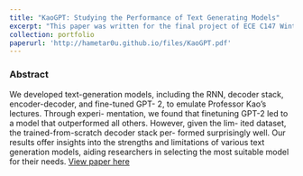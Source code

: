 ```yaml
---
title: "KaoGPT: Studying the Performance of Text Generating Models"
excerpt: "This paper was written for the final project of ECE C147 Winter 2023. This paper explores different architectures for text generation mimicating the tone of professor Jonathan Kao"
collection: portfolio
paperurl: 'http://hametar0u.github.io/files/KaoGPT.pdf'
---
```


### Abstract
We developed text-generation models, including the RNN, decoder stack, encoder-decoder, and fine-tuned GPT- 2, to emulate Professor Kao’s lectures. Through experi- mentation, we found that finetuning GPT-2 led to a model that outperformed all others. However, given the lim- ited dataset, the trained-from-scratch decoder stack per- formed surprisingly well. Our results offer insights into the strengths and limitations of various text generation models, aiding researchers in selecting the most suitable model for their needs.
[View paper here](http://hametar0u.github.io/files/KaoGPT.pdf)